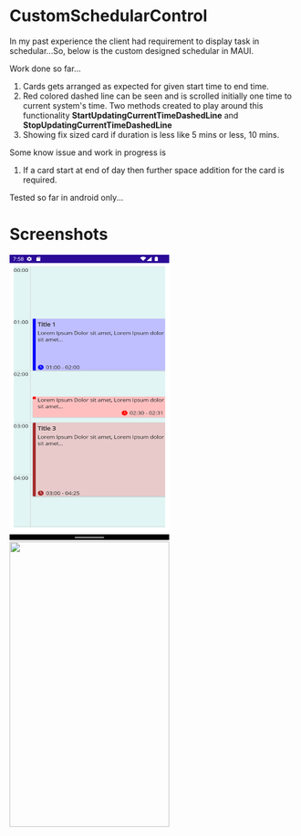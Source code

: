 # CustomSchedularControl
In my past experience the client had requirement to display task in schedular...So, below is the custom designed schedular in MAUI.

Work done so far...
1) Cards gets arranged as expected for given start time to end time.
2) Red colored dashed line can be seen and is scrolled initially one time to current system's time. Two methods created to play around this functionality **StartUpdatingCurrentTimeDashedLine** and **StopUpdatingCurrentTimeDashedLine**
3) Showing fix sized card if duration is less like 5 mins or less, 10 mins.

Some know issue and work in progress is
1) If a card start at end of day then further space addition for the card is required.

Tested so far in android only...
# Screenshots
<img src="https://github.com/PrayagMisal/CustomSchedularControl/blob/master/pic1.png" width="280" height="500">
<img src="https://github.com/PrayagMisal/CustomSchedularControl/blob/master/demo.gif" width="280" height="500">

